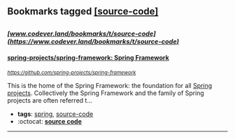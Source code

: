 ## Bookmarks tagged [[source-code]](https://www.codever.land/search?q=[source-code])

_<sup><sup>[www.codever.land/bookmarks/t/source-code](https://www.codever.land/bookmarks/t/source-code)</sup></sup>_
---
#### [spring-projects/spring-framework: Spring Framework](https://github.com/spring-projects/spring-framework)
_<sup>https://github.com/spring-projects/spring-framework</sup>_

This is the home of the Spring Framework: the foundation for all [Spring projects](https://spring.io/projects). Collectively the Spring Framework and the family of Spring projects are often referred t...
* **tags**: [spring](../tagged/spring.md), [source-code](../tagged/source-code.md)
* :octocat: **[source code](https://github.com/spring-projects/spring-framework)**
---
